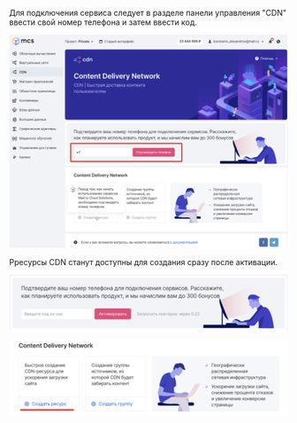 Для подключения сервиса следует в разделе панели управления "CDN" ввести свой номер телефона и затем ввести код.

![](./assets/1600946585882-1600946585882.png)

Рресурсы CDN станут доступны для создания сразу после активации.

![](./assets/1600946566151-1600946566151.png)

![](./assets/1600946596787-1600946596787.png)
